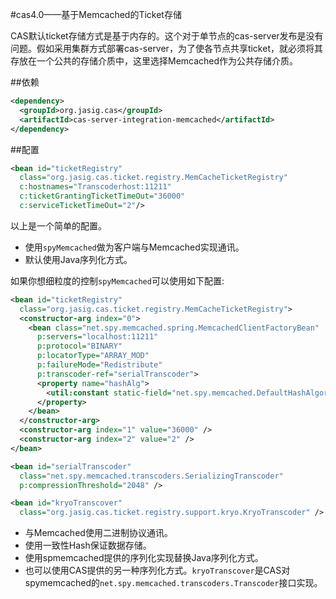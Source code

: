 #cas4.0——基于Memcached的Ticket存储

CAS默认ticket存储方式是基于内存的。这个对于单节点的cas-server发布是没有问题。假如采用集群方式部署cas-server，为了使各节点共享ticket，就必须将其存放在一个公共的存储介质中，这里选择Memcached作为公共存储介质。

##依赖

```xml
<dependency>
  <groupId>org.jasig.cas</groupId>
  <artifactId>cas-server-integration-memcached</artifactId>
</dependency>
```

##配置
```xml
<bean id="ticketRegistry"
  class="org.jasig.cas.ticket.registry.MemCacheTicketRegistry"
  c:hostnames="Transcoderhost:11211"
  c:ticketGrantingTicketTimeOut="36000"
  c:serviceTicketTimeOut="2"/>
```
以上是一个简单的配置。
* 使用`spyMemcached`做为客户端与Memcached实现通讯。
* 默认使用Java序列化方式。

如果你想细粒度的控制`spyMemcached`可以使用如下配置:
```xml
<bean id="ticketRegistry"
  class="org.jasig.cas.ticket.registry.MemCacheTicketRegistry">
  <constructor-arg index="0">
    <bean class="net.spy.memcached.spring.MemcachedClientFactoryBean"
      p:servers="localhost:11211"
      p:protocol="BINARY"
      p:locatorType="ARRAY_MOD"
      p:failureMode="Redistribute"
      p:transcoder-ref="serialTranscoder">
      <property name="hashAlg">
        <util:constant static-field="net.spy.memcached.DefaultHashAlgorithm.FNV1A_64_HASH" />
      </property>
    </bean>
  </constructor-arg>
  <constructor-arg index="1" value="36000" />
  <constructor-arg index="2" value="2" />
</bean>

<bean id="serialTranscoder"
  class="net.spy.memcached.transcoders.SerializingTranscoder"
  p:compressionThreshold="2048" />

<bean id="kryoTranscover"
  class="org.jasig.cas.ticket.registry.support.kryo.KryoTranscoder" />
```
* 与Memcached使用二进制协议通讯。
* 使用一致性Hash保证数据存储。
* 使用spmemcached提供的序列化实现替换Java序列化方式。
* 也可以使用CAS提供的另一种序列化方式。`kryoTranscover`是CAS对spymemcached的`net.spy.memcached.transcoders.Transcoder`接口实现。
